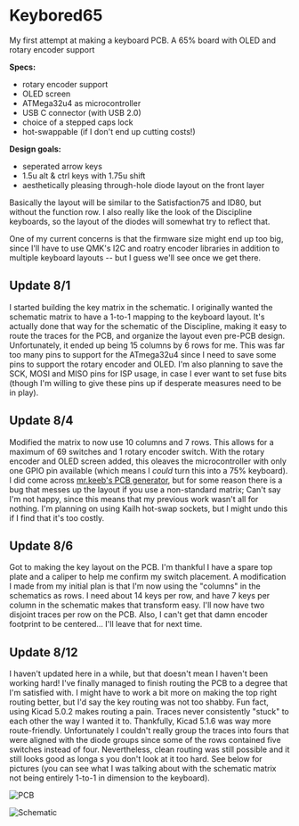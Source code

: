 # Keybored65
My first attempt at making a keyboard PCB. A 65% board with OLED and rotary encoder support

**Specs:** 
* rotary encoder support
* OLED screen
* ATMega32u4 as microcontroller
* USB C connector (with USB 2.0)
* choice of a stepped caps lock
* hot-swappable (if I don't end up cutting costs!)

**Design goals:**
* seperated arrow keys
* 1.5u alt & ctrl keys with 1.75u shift
* aesthetically pleasing through-hole diode layout on the front layer

Basically the layout will be similar to the Satisfaction75 and ID80, but without the function row. 
I also really like the look of the Discipline keyboards, so the layout of the diodes will somewhat try to reflect that. 

One of my current concerns is that the firmware size might end up too big, since I'll have to use QMK's I2C and roatry encoder libraries in addition to multiple keyboard layouts -- 
but I guess we'll see once we get there.

## Update 8/1
I started building the key matrix in the schematic. I originally wanted the schematic matrix to have a 1-to-1 mapping to the keyboard layout. 
It's actually done that way for the schematic of the Discipline, making it easy to route the traces for the PCB, and organize the layout even pre-PCB design.
Unfortunately, it ended up being 15 columns by 6 rows for me. 
This was far too many pins to support for the ATmega32u4 since I need to save some pins to support the rotary encoder and OLED. 
I'm also planning to save the SCK, MOSI and MISO pins for ISP usage, in case I ever want to set fuse bits 
(though I'm willing to give these pins up if desperate measures need to be in play).

## Update 8/4
Modified the matrix to now use 10 columns and 7 rows. This allows for a maximum of 69 switches and 1 rotary encoder switch. With the rotary encoder and OLED screen added, this oleaves the microcontroller with only one GPIO pin available (which means I *could* turn this into a 75% keyboard). I did come across [mr.keeb's PCB generator](https://builder.mrkeebs.com), but for some reason there is a bug that messes up the layout if you use a non-standard matrix; Can't say I'm not happy, since this means that my previous work wasn't all for nothing. I'm planning on using Kailh hot-swap sockets, but I might undo this if I find that it's too costly. 

## Update 8/6
Got to making the key layout on the PCB. I'm thankful I have a spare top plate and a caliper to help me confirm my switch placement. A modification I made from my initial plan is that I'm now using the "columns" in the schematics as rows. I need about 14 keys per row, and have 7 keys per column in the schematic makes that transform easy. I'll now have two disjoint traces per row on the PCB. Also, I can't get that damn encoder footprint to be centered... I'll leave that for next time.

## Update 8/12
I haven't updated here in a while, but that doesn't mean I haven't been working hard! I've finally managed to finish routing the PCB to a degree that I'm satisfied with. I might have to work a bit more on making the top right routing better, but I'd say the key routing was not too shabby. Fun fact, using Kicad 5.0.2 makes routing a pain. Traces never consistently "stuck" to each other the way I wanted it to. Thankfully, Kicad 5.1.6 was way more route-friendly. Unfortunately I couldn't really group the traces into fours that were aligned with the diode groups since some of the rows contained five switches instead of four. Nevertheless, clean routing was still possible and it still looks good as longa s you don't look at it too hard. See below for pictures (you can see what I was talking about with the schematic matrix not being entirely 1-to-1 in dimension to the keyboard).

![PCB](https://github.com/EriicLii/Keybored65/blob/master/images/pcb_0812.png)

![Schematic](https://github.com/EriicLii/Keybored65/blob/master/images/sch_0812.png)
